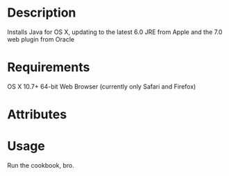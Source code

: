 Description
===========
Installs Java for OS X, updating to the latest 6.0 JRE from Apple and the 7.0 web plugin from Oracle

Requirements
============
OS X 10.7+
64-bit Web Browser (currently only Safari and Firefox)

Attributes
==========

Usage
=====
Run the cookbook, bro.
